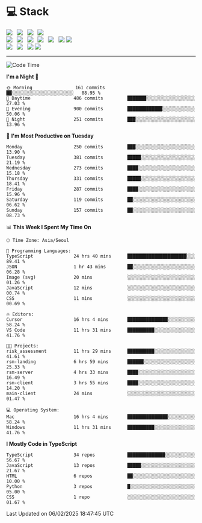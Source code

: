 <h1>💻 Stack</h1>
<div>
 <!-- badge : https://shields.io/ -->
 <!-- icon : https://simpleicons.org/?q=Get -->
 <img src="https://img.shields.io/badge/HTML5-e74c3c?style=flat-square&logo=HTML5&logoColor=white"/> &nbsp 
 <img src="https://img.shields.io/badge/CSS3-0A84FF?style=flat-square&logo=CSS3&logoColor=white"/> &nbsp 
 <img src="https://img.shields.io/badge/JavaScript-FFCD11?style=flat-square&logo=JavaScript&logoColor=white"/> &nbsp 
 <img src="https://img.shields.io/badge/TypeScript-3075C0?style=flat-square&logo=TypeScript&logoColor=white"/>
 <br/>
 <img src="https://img.shields.io/badge/Next-000000?style=flat-square&logo=nextdotjs&logoColor=white"/> &nbsp 
 <img src="https://img.shields.io/badge/React-00BCF6?style=flat-square&logo=React&logoColor=white"/> &nbsp 
 <img src="https://img.shields.io/badge/Redux-764ABC?style=flat-square&logo=Redux&logoColor=white"/> &nbsp
 <img src="https://img.shields.io/badge/Recoil-3578E5?style=flat-square&logo=recoil&logoColor=white"/> &nbsp
 <img src="https://img.shields.io/badge/React-Query-FF4154?style=flat-square&logo=reactquery&logoColor=white"/> &nbsp 
 <img src="https://img.shields.io/badge/styled%2Dcomponents-DB7093?style=flat-square&logo=styled%2Dcomponents&logoColor=white"/>
 <img src="https://img.shields.io/badge/CSS Modules-000000?style=flat-square&logo=CSS Modules&logoColor=white"/> &nbsp 
 <br/>
 <img src="https://img.shields.io/badge/Node-339933?style=flat-square&logo=Node.js&logoColor=white"/> &nbsp 
 <img src="https://img.shields.io/badge/Express-000000?style=flat-square&logo=Express&logoColor=white"/> &nbsp 
 <img src="https://img.shields.io/badge/MongoDB-47A248?style=flat-square&logo=MongoDB&logoColor=white"/>
 <img src="https://img.shields.io/badge/MariaDB-003545?style=flat-square&logo=mariadb&logoColor=white"/>
</div>

<hr>

<!--START_SECTION:waka-->
![Code Time](http://img.shields.io/badge/Code%20Time-2%2C037%20hrs%202%20mins-blue)

**I'm a Night 🦉** 

```text
🌞 Morning                161 commits         ██░░░░░░░░░░░░░░░░░░░░░░░   08.95 % 
🌆 Daytime                486 commits         ███████░░░░░░░░░░░░░░░░░░   27.03 % 
🌃 Evening                900 commits         █████████████░░░░░░░░░░░░   50.06 % 
🌙 Night                  251 commits         ███░░░░░░░░░░░░░░░░░░░░░░   13.96 % 
```
📅 **I'm Most Productive on Tuesday** 

```text
Monday                   250 commits         ███░░░░░░░░░░░░░░░░░░░░░░   13.90 % 
Tuesday                  381 commits         █████░░░░░░░░░░░░░░░░░░░░   21.19 % 
Wednesday                273 commits         ████░░░░░░░░░░░░░░░░░░░░░   15.18 % 
Thursday                 331 commits         █████░░░░░░░░░░░░░░░░░░░░   18.41 % 
Friday                   287 commits         ████░░░░░░░░░░░░░░░░░░░░░   15.96 % 
Saturday                 119 commits         ██░░░░░░░░░░░░░░░░░░░░░░░   06.62 % 
Sunday                   157 commits         ██░░░░░░░░░░░░░░░░░░░░░░░   08.73 % 
```


📊 **This Week I Spent My Time On** 

```text
🕑︎ Time Zone: Asia/Seoul

💬 Programming Languages: 
TypeScript               24 hrs 40 mins      ██████████████████████░░░   89.41 % 
JSON                     1 hr 43 mins        ██░░░░░░░░░░░░░░░░░░░░░░░   06.28 % 
Image (svg)              20 mins             ░░░░░░░░░░░░░░░░░░░░░░░░░   01.26 % 
JavaScript               12 mins             ░░░░░░░░░░░░░░░░░░░░░░░░░   00.74 % 
CSS                      11 mins             ░░░░░░░░░░░░░░░░░░░░░░░░░   00.69 % 

🔥 Editors: 
Cursor                   16 hrs 4 mins       ███████████████░░░░░░░░░░   58.24 % 
VS Code                  11 hrs 31 mins      ██████████░░░░░░░░░░░░░░░   41.76 % 

🐱‍💻 Projects: 
risk_assessment          11 hrs 29 mins      ██████████░░░░░░░░░░░░░░░   41.61 % 
rsm-landing              6 hrs 59 mins       ██████░░░░░░░░░░░░░░░░░░░   25.33 % 
rsm-server               4 hrs 33 mins       ████░░░░░░░░░░░░░░░░░░░░░   16.49 % 
rsm-client               3 hrs 55 mins       ████░░░░░░░░░░░░░░░░░░░░░   14.20 % 
main-client              24 mins             ░░░░░░░░░░░░░░░░░░░░░░░░░   01.47 % 

💻 Operating System: 
Mac                      16 hrs 4 mins       ███████████████░░░░░░░░░░   58.24 % 
Windows                  11 hrs 31 mins      ██████████░░░░░░░░░░░░░░░   41.76 % 
```

**I Mostly Code in TypeScript** 

```text
TypeScript               34 repos            ██████████████░░░░░░░░░░░   56.67 % 
JavaScript               13 repos            █████░░░░░░░░░░░░░░░░░░░░   21.67 % 
HTML                     6 repos             ██░░░░░░░░░░░░░░░░░░░░░░░   10.00 % 
Python                   3 repos             █░░░░░░░░░░░░░░░░░░░░░░░░   05.00 % 
CSS                      1 repo              ░░░░░░░░░░░░░░░░░░░░░░░░░   01.67 % 
```




 Last Updated on 06/02/2025 18:47:45 UTC
<!--END_SECTION:waka-->
